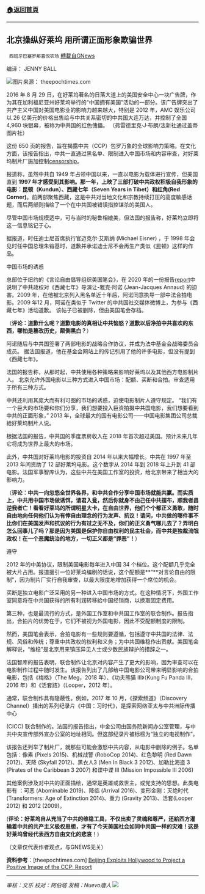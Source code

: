 ###  [:house:返回首頁](https://github.com/ourhimalayas/txt)
---


## 北京操纵好莱坞 用所谓正面形象欺骗世界
` 西班牙巴塞罗那喜悦农场` [轉載自GNews](https://gnews.org/zh-hans/1608765/)

编译： JENNY BALL

![](https://assets.gnews.org/wp-content/uploads/2021/10/image-407.png)图片来源： theepochtimes.com

2016 年 8 月 29 日，在好莱坞著名的日落大道上的美国安全中心一块广告牌，作为其在加利福尼亚州好莱坞举行的“中国拥有美国”活动的一部分。该广告牌突出了共产主义中国对美国电影业的影响力越来越大，特别是 2012 年，AMC 娱乐公司以 26 亿美元的价格出售给与中共关系密切的中共国大连万达，并控制了全国 4,960 块银幕，被称为中共国的红色傀儡。 （弗雷德里克·J·布朗/法新社通过盖蒂图片社）

这份 650 页的报告，旨在揭露中共（CCP）包罗万象的全球影响力策略。在文化方面，该报告指出，中共一直通过黑名单、限制进入中国市场和内容审查，对好莱坞制片厂施加控制[censorship](https://www.theepochtimes.com/t-censorship)。

报道称，虽然中共自 1949 年占领中国以来，一直以电影为载体进行宣传，但美国直到 **1997 **年才感受到其影响。那一年，上映了三部打破中共政权积极自我形象的电影：昆顿（**Kundun**）、西藏七年（**Seven Years in Tibet**）和红角**(Red Corner)**。前两部聚焦西藏，这是中共对当地文化和宗教持续打压的高度敏感话题，而后两部则描绘了一个在中共国被错误指控谋杀的美国人。

尽管中国市场规模适中，可与当时的秘鲁相媲美，但法国的报告称，好莱坞立即将这一信息铭记于心。

据报道，时任迪士尼首席执行官迈克尔·艾斯纳 (Michael Eisner) ，于 1998 年会见时任中国总理朱镕基时，道歉并承诺迪士尼不会再生产类似《昆顿》这样的作品。

中国市场的诱惑

总部位于纽约的《言论自由倡导组织美国笔会》，在 2020 年的一份报告[report](https://pen.org/report/made-in-hollywood-censored-by-beijing/)中说明了中共政权对《西藏七年》导演让-雅克·阿诺 (Jean-Jacques Annaud) 的迫害。2009 年，在他被北京列入黑名单近十年后，阿诺同意执导一部中法合拍电影。2009 年12 月，阿诺在类似于 Twitter 的中共国社交媒体微博上，为参与《西藏七年》活动道歉。 该帖子已被删除，但由美国笔会存档。

（**评论：道歉什么呢？道歉电影的真相让中共恼怒？道歉以后净拍中共喜欢的东西，哪怕是篡改历史，颠倒黑白？**）

阿诺随后与中共国签署了两部电影的战略合作协议，并成为法中基金会战略委员会成员。 据法国报道，他在基金会网站上的传记引用了他的许多电影，但没有提到《西藏七年》。

法国的报告称，从那时起，中共使用各种策略来影响好莱坞以及其他西方电影制片人。 北京允许外国电影以三种方式进入中国市场：配额、买断和合拍。审查适用于所有三种方式。

中共还利用其庞大而有利可图的市场的诱惑，迫使电影制片人遵守规定。 “我们有一个巨大的市场要和你们分享，我们想要投入巨资拍摄中共国电影，我们想要看到中共的正面形象，” 2013 年，全球最大的国有电影公司——中国电影集团公司总裁給好莱坞制片人说。

根据法国的报告，中共国的季度票房收入在 2018 年首次超过美国。预计未来几年它将成为世界上最大的市场。

此外，中共国对好莱坞电影的投资自 2014 年以来大幅增长。中共在 1997 年至 2013 年间资助了 12 部好莱坞电影。这个数字从 2014 年到 2018 年上升到 41 部电影。法国军事智库认为，这些中共在美国工作室的投资，给北京带来了相当大的影响力。

（**评论：中共一向忽悠全世界各界，和中共合作分享中国市场就能共赢。而实质上，中共用中国市场做诱饵，请君入瓮，然后你就身不由己任中共摆布，顺我者昌逆我者亡！看看好莱坞的所谓明星大卡，在自由世界，他们个个都正义勇敢，随时自由地向任何他们认为有悖自由理念的行为发声、抗议！请问，中共做的哪件事不比你们在美国发声和抗议的行为有过之无不及，你们的正义勇气哪儿去了？弄明白怎么回事儿了吗？那是因为美国是保护你自由权利的民主社会，而中共是独裁流氓政权！在一个恶魔统治的地方，一切正义都是“罪恶”！**）

遵守

2012 年的中美协议，限制美国电影每年进入中国 34 个档位。这个配额几乎完全被大片占用。报道援引一位好莱坞编剧的话说，这个配额是**“**对言论自由的限制”，因为制片厂实行自我审查，以最大限度地增加获得一个席位的机会。

买断是独立电影广泛采用的另一种进入中国市场的方式。在这种情况下，外国工作室同意将在中共国获得的所有利润转移給中国经销商，以换取固定费用。

第三种，也是最流行的方式，是外国工作室和中共国工作室的联合制作。报告指出，合拍片的优势在于，它们不被视为外国电影，因此不受配额制度的限制。

然而，美国笔会表示，合拍电影有一些规则要遵循，包括遵守中共国的法律、法规、风俗和传统；尊重中共政权的权利和义务；为中共国维稳作出贡献。美国笔会解释说，“维稳”是北京用来镇压异见人士或少数民族辩护的措辞之一。

法国智库的报告表明，联合制作让北京对内容产生了更大的影响，因为审查可以在电影制作过程中随时发生。该报告列出了几部给中国电影公司带来明显影响的合拍电影，包括《梅格》（The Meg，2018 年）、《功夫熊猫 III》（Kung Fu Panda III，2016 年）和《活套路》（Looper，2012 年）。

通常，联合制作具有隐蔽性。例如，2017 年 10 月，《探索频道》（Discovery Channel）播出的系列纪录片《中国：习时代》，是探索网络亚太与中共洲际传播中心

(CICC) 联合制作的。法国的报告指出，中金公司由国务院新闻办公室管理，与中共中央宣传部外宣办公室的地址相同。但这部纪录片被标榜为“独立的电视制作”。

该报告还列举了制片厂，就那些可能会激怒中共内容，从电影中删除的例子。名单包括：像素 (Pixels 2015)、机械战警 (RoboCop 2014)、红色黎明 (Red Dawn 2012)、天降 (Skyfall 2012)、黑衣人3 (Men In Black 3 2012)、加勒比海盗 3 (Pirates of the Caribbean 3 2007) 和谍中谍 III (Mission Impossible III 2006)

其他案例涉及对中共的正面描绘，通常是英雄或救世主，或党支持的思想。此类电影有 ：可恶 (Abominable 2019)、降临 (Arrival 2016)、变形金刚：灭绝时代 (Transformers: Age of Extinction 2014)、重力 (Gravity 2013)、活套(Looper 2012) 和 2012 (2009)。

(**评论：好莱坞自从充当了中共的维稳工具，不仅出卖了灵魂和尊严，还給西方灌输着中共的共产主义极权思想，才有了今天美国社会如同中共国一样的灾难！这是好莱坞曾经代表西方自由文化的悲哀**！)

（文章仅代表作者观点，与GNEWS无关）

**资料参考**：[theepochtimes.com] [Beijing Exploits Hollywood to Project a Positive Image of the CCP: Report](https://www.theepochtimes.com/mkt_morningbrief/beijing-exploits-hollywood-to-project-a-positive-image-of-the-ccp-report_4040707.html?utm_source=Morningbrief&amp;utm_medium=email&amp;utm_campaign=mb-2021-10-21&amp;mktids=09d7e4fce01adc881453792b33446711&amp;est=BC8grsmJcrLUfQif5NiS9ybfn3eQfeoB1OwjZxUZdoCLhAoiEzfgwN%2FWaob60YkgkzywQQ%3D%3D)

* * *

*审核：文乐
校对：阿伯塔*
*发稿：Nuevo唐人*
![](https://assets.gnews.org/wp-content/uploads/2021/10/GNEWS_CH.-1-3.jpeg)
